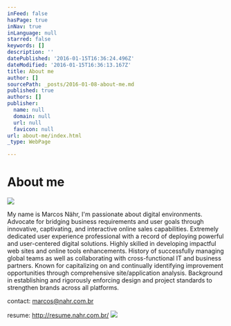 ```yaml
---
inFeed: false
hasPage: true
inNav: true
inLanguage: null
starred: false
keywords: []
description: ''
datePublished: '2016-01-15T16:36:24.496Z'
dateModified: '2016-01-15T16:36:13.167Z'
title: About me
author: []
sourcePath: _posts/2016-01-08-about-me.md
published: true
authors: []
publisher:
  name: null
  domain: null
  url: null
  favicon: null
url: about-me/index.html
_type: WebPage

---
```

# About me
![](https://the-grid-user-content.s3-us-west-2.amazonaws.com/2708bf04-2199-4590-bc7e-8359bf9316ee.jpg)

My name is Marcos Nähr, I'm passionate about digital environments. Advocate for bridging business requirements and user goals through innovative, captivating, and interactive online sales capabilities. Extremely dedicated user experience professional with a record of deploying powerful and user-centered digital solutions. Highly skilled in developing impactful web sites and online tools enhancements. History of successfully managing global teams as well as collaborating with cross-functional IT and business partners. Known for capitalizing on and continually identifying improvement opportunities through comprehensive site/application analysis. Background in establishing and rigorously enforcing design and project standards to strengthen brands across all platforms.

contact: marcos@nahr.com.br

resume: http://resume.nahr.com.br/
![](https://the-grid-user-content.s3-us-west-2.amazonaws.com/6cfd7b7f-4020-4d71-8b3a-f04e90f96a09.jpg)